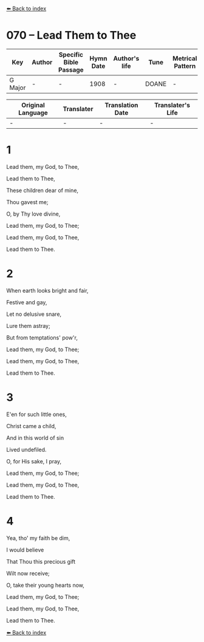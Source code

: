 [⬅️ Back to index](../README.md)

# 070 – Lead Them to Thee

Key | Author   | Specific Bible Passage     |Hymn Date |Author's life |Tune |Metrical Pattern   |Composer/Source
-- | --------- | ---------------------------|----------|--------------|-----|-------------------|-------------  
G Major |- |- |1908 |- |DOANE |- |F. E. Belden

Original Language | Translater | Translation Date   | Translater's Life  
----------------- | --------- | --------------------|-------------     
\- |- |- |-




# 1

Lead them, my God, to Thee,

Lead them to Thee,

These children dear of mine,

Thou gavest me;

O, by Thy love divine,

Lead them, my God, to Thee;

Lead them, my God, to Thee,

Lead them to Thee.



# 2

When earth looks bright and fair,

Festive and gay,

Let no delusive snare,

Lure them astray;

But from temptations' pow'r,

Lead them, my God, to Thee;

Lead them, my God, to Thee, 

Lead them to Thee.



# 3

E'en for such little ones,

Christ came a child,

And in this world of sin

Lived undefiled.

O, for His sake, I pray,

Lead them, my God, to Thee;

Lead them, my God, to Thee, 

Lead them to Thee.



# 4

Yea, tho' my faith be dim,

I would believe

That Thou this precious gift

Wilt now receive;

O, take their young hearts now,

Lead them, my God, to Thee;

Lead them, my God, to Thee,

Lead them to Thee.

[⬅️ Back to index](../README.md)
